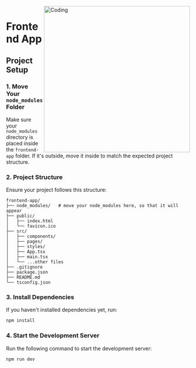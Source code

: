 <img align="right" alt="Coding" width="400" src="https://media0.giphy.com/media/v1.Y2lkPTc5MGI3NjExanZhMjRxNnIxbXpnZDcyMnF5YnhvNHNqdW4xdGZzN3I5eGU5bm5iaSZlcD12MV9pbnRlcm5hbF9naWZfYnlfaWQmY3Q9Zw/53CSAPCGzFCrS/giphy.gif" />

# Frontend App

## Project Setup

### 1. Move Your `node_modules` Folder
Make sure your `node_modules` directory is placed inside the `frontend-app` folder. If it's outside, move it inside to match the expected project structure.

### 2. Project Structure
Ensure your project follows this structure:

```
frontend-app/
├── node_modules/   # move your node_modules here, so that it will appear
├── public/        
│   ├── index.html  
│   └── favicon.ico
├── src/            
│   ├── components/ 
│   ├── pages/      
│   ├── styles/     
│   ├── App.tsx    
│   ├── main.tsx  
│   └── ...other files
├── .gitignore     
├── package.json  
├── README.md     
└── tsconfig.json  
```

### 3. Install Dependencies
If you haven't installed dependencies yet, run:
```bash
npm install 
```

### 4. Start the Development Server
Run the following command to start the development server:
```bash
npm run dev
```

